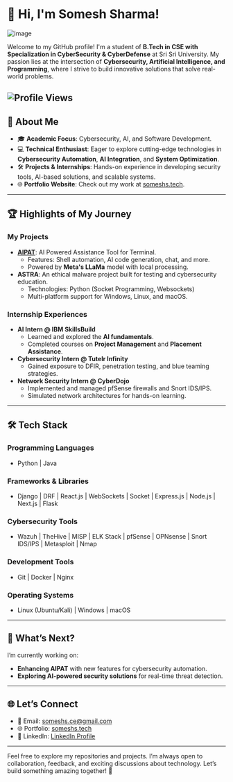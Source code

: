 # 👋 Hi, I'm Somesh Sharma!

![image](https://github.com/user-attachments/assets/0ace6b48-fda9-4324-8dca-75b178c79d85)

Welcome to my GitHub profile! I'm a student of **B.Tech in CSE with Specialization in CyberSecurity & CyberDefense** at Sri Sri University. My passion lies at the intersection of **Cybersecurity, Artificial Intelligence, and Programming**, where I strive to build innovative solutions that solve real-world problems. 

![Profile Views](https://komarev.com/ghpvc/?username=someshsce&color=blue)
---

## 🚀 **About Me**
- 🎓 **Academic Focus**: Cybersecurity, AI, and Software Development.  
- 💻 **Technical Enthusiast**: Eager to explore cutting-edge technologies in **Cybersecurity Automation**, **AI Integration**, and **System Optimization**.  
- 🛠️ **Projects & Internships**: Hands-on experience in developing security tools, AI-based solutions, and scalable systems.  
- 🌐 **Portfolio Website**: Check out my work at [someshs.tech](https://someshs.tech).

---

## 🏆 **Highlights of My Journey**
### **My Projects**
- **[AIPAT](https://github.com/someshsce/aipatt)**: AI Powered Assistance Tool for Terminal.
  - Features: Shell automation, AI code generation, chat, and more.
  - Powered by **Meta's LLaMa** model with local processing.
- **ASTRA**: An ethical malware project built for testing and cybersecurity education.
  - Technologies: Python (Socket Programming, Websockets)
  - Multi-platform support for Windows, Linux, and macOS.

### **Internship Experiences**
- **AI Intern @ IBM SkillsBuild**
  - Learned and explored the **AI fundamentals**.
  - Completed courses on **Project Management** and **Placement Assistance**.
- **Cybersecurity Intern @ Tutelr Infinity**
  - Gained exposure to DFIR, penetration testing, and blue teaming strategies.
- **Network Security Intern @ CyberDojo**
  - Implemented and managed pfSense firewalls and Snort IDS/IPS.
  - Simulated network architectures for hands-on learning.

---

## 🛠️ **Tech Stack**
### **Programming Languages**
- Python | Java  
### **Frameworks & Libraries**
- Django | DRF | React.js | WebSockets | Socket | Express.js | Node.js | Next.js | Flask
### **Cybersecurity Tools**
- Wazuh | TheHive | MISP | ELK Stack | pfSense | OPNsense | Snort IDS/IPS | Metasploit | Nmap 
### **Development Tools**
- Git | Docker | Nginx  
### **Operating Systems**
- Linux (Ubuntu/Kali) | Windows | macOS  

---

## 📌 **What’s Next?**
I’m currently working on:  
- **Enhancing AIPAT** with new features for cybersecurity automation.  
- **Exploring AI-powered security solutions** for real-time threat detection.  

---

## 🌐 **Let’s Connect**
- 📧 Email: [someshs.ce@gmail.com](mailto:someshs.ce@gmail.com)  
- 🌐 Portfolio: [someshs.tech](https://someshs.tech)  
- 💼 LinkedIn: [LinkedIn Profile](https://linkedin.com/in/somesh9)  

---

Feel free to explore my repositories and projects. I’m always open to collaboration, feedback, and exciting discussions about technology. Let’s build something amazing together! 🚀
